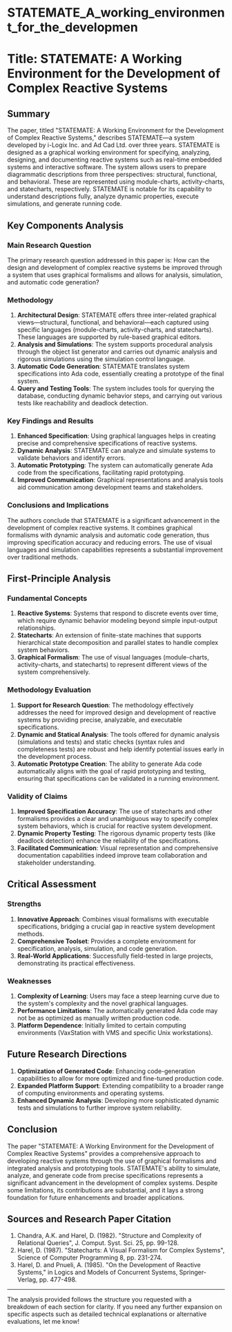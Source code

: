 # STATEMATE_A_working_environment_for_the_developmen

# Title: STATEMATE: A Working Environment for the Development of Complex Reactive Systems

## Summary
The paper, titled "STATEMATE: A Working Environment for the Development of Complex Reactive Systems," describes STATEMATE—a system developed by i-Logix Inc. and Ad Cad Ltd. over three years. STATEMATE is designed as a graphical working environment for specifying, analyzing, designing, and documenting reactive systems such as real-time embedded systems and interactive software. The system allows users to prepare diagrammatic descriptions from three perspectives: structural, functional, and behavioral. These are represented using module-charts, activity-charts, and statecharts, respectively. STATEMATE is notable for its capability to understand descriptions fully, analyze dynamic properties, execute simulations, and generate running code.

## Key Components Analysis

### Main Research Question
The primary research question addressed in this paper is: How can the design and development of complex reactive systems be improved through a system that uses graphical formalisms and allows for analysis, simulation, and automatic code generation?

### Methodology

1. **Architectural Design**: STATEMATE offers three inter-related graphical views—structural, functional, and behavioral—each captured using specific languages (module-charts, activity-charts, and statecharts). These languages are supported by rule-based graphical editors.
2. **Analysis and Simulations**: The system supports procedural analysis through the object list generator and carries out dynamic analysis and rigorous simulations using the simulation control language.
3. **Automatic Code Generation**: STATEMATE translates system specifications into Ada code, essentially creating a prototype of the final system.
4. **Query and Testing Tools**: The system includes tools for querying the database, conducting dynamic behavior steps, and carrying out various tests like reachability and deadlock detection.

### Key Findings and Results

1. **Enhanced Specification**: Using graphical languages helps in creating precise and comprehensive specifications of reactive systems.
2. **Dynamic Analysis**: STATEMATE can analyze and simulate systems to validate behaviors and identify errors.
3. **Automatic Prototyping**: The system can automatically generate Ada code from the specifications, facilitating rapid prototyping.
4. **Improved Communication**: Graphical representations and analysis tools aid communication among development teams and stakeholders.

### Conclusions and Implications

The authors conclude that STATEMATE is a significant advancement in the development of complex reactive systems. It combines graphical formalisms with dynamic analysis and automatic code generation, thus improving specification accuracy and reducing errors. The use of visual languages and simulation capabilities represents a substantial improvement over traditional methods.

## First-Principle Analysis

### Fundamental Concepts

1. **Reactive Systems**: Systems that respond to discrete events over time, which require dynamic behavior modeling beyond simple input-output relationships.
2. **Statecharts**: An extension of finite-state machines that supports hierarchical state decomposition and parallel states to handle complex system behaviors.
3. **Graphical Formalism**: The use of visual languages (module-charts, activity-charts, and statecharts) to represent different views of the system comprehensively.

### Methodology Evaluation

1. **Support for Research Question**: The methodology effectively addresses the need for improved design and development of reactive systems by providing precise, analyzable, and executable specifications.
2. **Dynamic and Statical Analysis**: The tools offered for dynamic analysis (simulations and tests) and static checks (syntax rules and completeness tests) are robust and help identify potential issues early in the development process.
3. **Automatic Prototype Creation**: The ability to generate Ada code automatically aligns with the goal of rapid prototyping and testing, ensuring that specifications can be validated in a running environment.

### Validity of Claims

1. **Improved Specification Accuracy**: The use of statecharts and other formalisms provides a clear and unambiguous way to specify complex system behaviors, which is crucial for reactive system development.
2. **Dynamic Property Testing**: The rigorous dynamic property tests (like deadlock detection) enhance the reliability of the specifications.
3. **Facilitated Communication**: Visual representation and comprehensive documentation capabilities indeed improve team collaboration and stakeholder understanding.

## Critical Assessment

### Strengths

1. **Innovative Approach**: Combines visual formalisms with executable specifications, bridging a crucial gap in reactive system development methods.
2. **Comprehensive Toolset**: Provides a complete environment for specification, analysis, simulation, and code generation.
3. **Real-World Applications**: Successfully field-tested in large projects, demonstrating its practical effectiveness.

### Weaknesses

1. **Complexity of Learning**: Users may face a steep learning curve due to the system's complexity and the novel graphical languages.
2. **Performance Limitations**: The automatically generated Ada code may not be as optimized as manually written production code.
3. **Platform Dependence**: Initially limited to certain computing environments (VaxStation with VMS and specific Unix workstations).

## Future Research Directions

1. **Optimization of Generated Code**: Enhancing code-generation capabilities to allow for more optimized and fine-tuned production code.
2. **Expanded Platform Support**: Extending compatibility to a broader range of computing environments and operating systems.
3. **Enhanced Dynamic Analysis**: Developing more sophisticated dynamic tests and simulations to further improve system reliability.

## Conclusion

The paper "STATEMATE: A Working Environment for the Development of Complex Reactive Systems" provides a comprehensive approach to developing reactive systems through the use of graphical formalisms and integrated analysis and prototyping tools. STATEMATE's ability to simulate, analyze, and generate code from precise specifications represents a significant advancement in the development of complex systems. Despite some limitations, its contributions are substantial, and it lays a strong foundation for future enhancements and broader applications.

## Sources and Research Paper Citation
1. Chandra, A.K. and Harel, D. (1982). "Structure and Complexity of Relational Queries", J. Comput. Syst. Sci. 25, pp. 99-128.
2. Harel, D. (1987). "Statecharts: A Visual Formalism for Complex Systems", Science of Computer Programming 8, pp. 231-274.
3. Harel, D. and Pnueli, A. (1985). "On the Development of Reactive Systems," in Logics and Models of Concurrent Systems, Springer-Verlag, pp. 477-498.

---
The analysis provided follows the structure you requested with a breakdown of each section for clarity. If you need any further expansion on specific aspects such as detailed technical explanations or alternative evaluations, let me know!